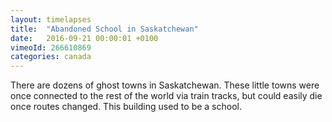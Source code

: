 ```yaml
---
layout: timelapses
title:  "Abandoned School in Saskatchewan"
date:   2016-09-21 00:00:01 +0100
vimeoId: 266610869
categories: canada
---
```


There are dozens of ghost towns in Saskatchewan. These little towns were once connected to the rest of the world via train tracks, but could easily die once routes changed. This building used to be a school.
